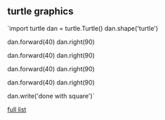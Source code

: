 ## turtle graphics

`import turtle
dan = turtle.Turtle()
dan.shape('turtle')

dan.forward(40)
dan.right(90)

dan.forward(40)
dan.right(90)

dan.forward(40)
dan.right(90)

dan.forward(40)
dan.right(90)
   
dan.write('done with square')`

[full list](https://trinket.io/docs/python)